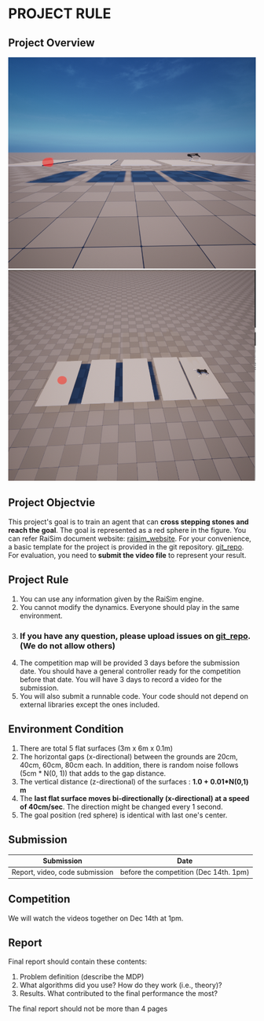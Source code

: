 PROJECT RULE
======

Project Overview
-----
![image1](image_1.png)
![image2](image_2.png)

Project Objectvie
-----
This project's goal is to train an agent that can **cross stepping stones and reach the goal**.
The goal is represented as a red sphere in the figure. 
You can refer RaiSim document website: [raisim_website](http://raisim.com/index.html). 
For your convenience, a basic template for the project is provided in the git repository. [git_repo](https://github.com/jhwangbo/ME491_2022_project). 
For evaluation, you need to **submit the video file** to represent your result.

Project Rule
-----
1. You can use any information given by the RaiSim engine.
2. You cannot modify the dynamics. Everyone should play in the same environment.
4. ### If you have any question, please upload issues on [git_repo](https://github.com/jhwangbo/ME491_2022_project). (We do not allow others)
5. The competition map will be provided 3 days before the submission date. You should have a general controller ready for the competition before that date. You will have 3 days to record a video for the submission.
6. You will also submit a runnable code. Your code should not depend on external libraries except the ones included.


Environment Condition
-----
1. There are total 5 flat surfaces (3m x 6m x 0.1m)
2. The horizontal gaps (x-directional) between the grounds are 20cm, 40cm, 60cm, 80cm each. In addition, there is random noise follows (5cm * N(0, 1)) that adds to the gap distance. 
3. The vertical distance (z-directional) of the surfaces : **1.0 + 0.01*N(0,1) m**  
4. The **last flat surface moves bi-directionally (x-directional) at a speed of 40cm/sec**. The direction might be changed 
every 1 second.
5. The goal position (red sphere) is identical with last one's center.

Submission
------
| Submission       | Date |
|------------------|------|
| Report, video, code submission  | before the competition (Dec 14th. 1pm) |


Competition
-----
We will watch the videos together on Dec 14th at 1pm.

Report
-----
Final report should contain these contents:
1. Problem definition (describe the MDP)
2. What algorithms did you use? How do they work (i.e., theory)?
3. Results. What contributed to the final performance the most?

The final report should not be more than 4 pages

